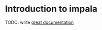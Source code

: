 # Introduction to impala

TODO: write [great documentation](http://jacobian.org/writing/what-to-write/)
